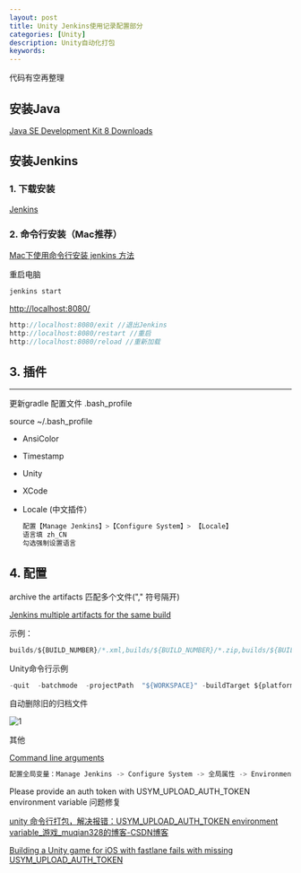 ```yaml
---
layout: post
title: Unity Jenkins使用记录配置部分
categories: [Unity]
description: Unity自动化打包
keywords: 
---
```


代码有空再整理

## 安装Java

[Java SE Development Kit 8 Downloads](https://www.oracle.com/technetwork/java/javase/downloads/jdk8-downloads-2133151.html)

## 安装Jenkins

### 1. 下载安装

[Jenkins](https://jenkins.io/zh/)

### 2. 命令行安装（Mac推荐）

[Mac下使用命令行安装 jenkins 方法](https://www.jianshu.com/p/5b5306a32fae)

重启电脑

```jsx
jenkins start
```

[http://localhost:8080/](http://localhost:8080/login?from=%2F)

```jsx
http://localhost:8080/exit //退出Jenkins
http://localhost:8080/restart //重启
http://localhost:8080/reload //重新加载
```

## 3. 插件

---

更新gradle 配置文件 .bash_profile

source ~/.bash_profile

- AnsiColor
- Timestamp
- Unity
- XCode
- Locale (中文插件）

    ```jsx
    配置【Manage Jenkins】>【Configure System】> 【Locale】
    语言填 zh_CN
    勾选强制设置语言
    ```

## 4. 配置

archive the artifacts 匹配多个文件("," 符号隔开)

[Jenkins multiple artifacts for the same build](https://stackoverflow.com/questions/32823684/jenkins-multiple-artifacts-for-the-same-build)

示例：

```jsx
builds/${BUILD_NUMBER}/*.xml,builds/${BUILD_NUMBER}/*.zip,builds/${BUILD_NUMBER}/**/*.zip,builds/${BUILD_NUMBER}/**/*.obb,builds/${BUILD_NUMBER}/**/build/outputs/apk/debug/*.apk,builds/${BUILD_NUMBER}/**/build/outputs/apk/release/*.apk
```

Unity命令行示例

```jsx
-quit  -batchmode  -projectPath  "${WORKSPACE}" -buildTarget ${platform} -executeMethod  GameBear.SmartBuild.Internal.SmartBuilderJenkins.Build -logFile "${WORKSPACE}/builds/${BUILD_NUMBER}/unity3d_defineSymbols.log"  -silent-crashes -bbBuildPath "${WORKSPACE}/builds/${BUILD_NUMBER}" -bbVersion ${version} -bbDevelopment ${development} -bbBundleIdentifier ${bundleIdentifier} -bbGenerateBundle ${generateBundle} -bbKeystoreName android_release.keystore -bbKeystorePass 123456 -bbIsSplit ${isObb} -bbIsBuildBundle ${isBuildBundle} -bbBundleVersion ${bundleVersion} -bbProductName ${productName} -bbDisableGm ${disableGm} -bbUsePdxLogin ${usePdxLogin} -bbEnableTuto ${enableTuto} -bbAutoLogin ${autoLogin} -bbPingServer ${pingServer} -bbEnableMusic ${enableMusic}
```

自动删除旧的归档文件

![1](https://539go.com/Img/Unity/Jenkins/1.png)

其他

[Command line arguments](https://docs.unity3d.com/Manual/CommandLineArguments.html)

```jsx
配置全局变量：Manage Jenkins -> Configure System -> 全局属性 -> Environment
```

Please provide an auth token with USYM_UPLOAD_AUTH_TOKEN environment variable 问题修复

[unity 命令行打包，解决报错：USYM_UPLOAD_AUTH_TOKEN environment variable_游戏_muqian328的博客-CSDN博客](https://blog.csdn.net/muqian328/article/details/102388521)

[Building a Unity game for iOS with fastlane fails with missing USYM_UPLOAD_AUTH_TOKEN](https://stackoverflow.com/questions/59637428/building-a-unity-game-for-ios-with-fastlane-fails-with-missing-usym-upload-auth)